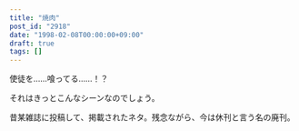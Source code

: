 ```yaml
---
title: "焼肉"
post_id: "2918"
date: "1998-02-08T00:00:00+09:00"
draft: true
tags: []
---
```



使徒を……喰ってる……！？

それはきっとこんなシーンなのでしょう。

昔某雑誌に投稿して、掲載されたネタ。残念ながら、今は休刊と言う名の廃刊。
